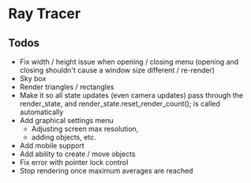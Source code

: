 # Ray Tracer

## Todos

- Fix width / height issue when opening / closing menu (opening and closing shouldn't cause a window size different / re-render)
- Sky box
- Render triangles / rectangles
- Make it so all state updates (even camera updates) pass through the render_state, and render_state.reset_render_count(); is called automatically
- Add graphical settings menu
  - Adjusting screen max resolution,
  - adding objects, etc.
- Add mobile support
- Add ability to create / move objects
- Fix error with pointer lock control
- Stop rendering once maximum averages are reached
